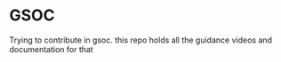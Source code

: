 # GSOC
Trying to contribute in gsoc. this repo holds all the guidance videos and documentation for that
